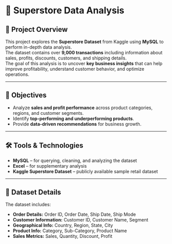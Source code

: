 # 🧮 Superstore Data Analysis

## 📘 Project Overview
This project explores the **Superstore Dataset** from Kaggle using **MySQL** to perform in-depth data analysis.  
The dataset contains over **9,000 transactions** including information about sales, profits, discounts, customers, and shipping details.  
The goal of this analysis is to uncover **key business insights** that can help improve profitability, understand customer behavior, and optimize operations.

---

## 🎯 Objectives
- Analyze **sales and profit performance** across product categories, regions, and customer segments.  
- Identify **top-performing and underperforming products**.  
- Provide **data-driven recommendations** for business growth.

---

## 🛠️ Tools & Technologies
- **MySQL** – for querying, cleaning, and analyzing the dataset  
- **Excel** – for supplementary analysis  
- **Kaggle Superstore Dataset** – publicly available sample retail dataset  

---

## 📂 Dataset Details
The dataset includes:
- **Order Details:** Order ID, Order Date, Ship Date, Ship Mode  
- **Customer Information:** Customer ID, Customer Name, Segment  
- **Geographical Info:** Country, Region, State, City  
- **Product Info:** Category, Sub-Category, Product Name  
- **Sales Metrics:** Sales, Quantity, Discount, Profit
